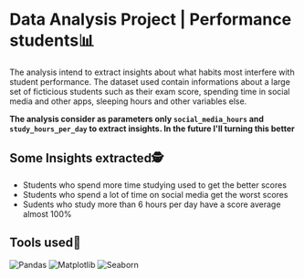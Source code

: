 # **Data Analysis Project | Performance students📊**

The analysis intend to extract insights about what habits most interfere with student performance. The dataset used contain informations about a large set of ficticious students such as their exam score, spending time in social media and other apps, sleeping hours and other variables else.

**The analysis consider as parameters only `social_media_hours` and `study_hours_per_day` to extract insights. In the future I'll turning this better**
## Some Insights extracted🕵️
- Students who spend more time studying used to get the better scores
- Students who spend a lot of time on social media get the worst scores
- Sudents who study more than 6 hours per day have a score average almost 100%

## Tools used🔧
![Pandas](https://img.shields.io/badge/-Pandas-150458?style=for-the-badge&logo=pandas&logoColor=white)
![Matplotlib](https://img.shields.io/badge/-Matplotlib-11557c?style=for-the-badge&logo=matplotlib&logoColor=white)
![Seaborn](https://img.shields.io/badge/-Seaborn-4B8BBE?style=for-the-badge&logo=python&logoColor=white)  






